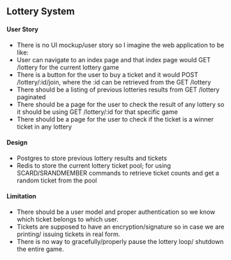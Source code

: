 ## Lottery System

#### User Story

- There is no UI mockup/user story so I imagine the web application to be like:
- User can navigate to an index page and that index page would GET /lottery for the current lottery game
- There is a button for the user to buy a ticket and it would POST /lottery/:id/join, where the :id can be retrieved from the GET /lottery
- There should be a listing of previous lotteries results from GET /lottery paginated
- There should be a page for the user to check the result of any lottery so it should be using GET /lottery/:id for that specific game
- There should be a page for the user to check if the ticket is a winner ticket in any lottery

#### Design

- Postgres to store previous lottery results and tickets
- Redis to store the current lottery ticket pool; for using SCARD/SRANDMEMBER commands to retrieve ticket counts and get a random ticket from the pool

#### Limitation

- There should be a user model and proper authentication so we know which ticket belongs to which user.
- Tickets are supposed to have an encryption/signature so in case we are printing/ issuing tickets in real form.
- There is no way to gracefully/properly pause the lottery loop/ shutdown the entire game.
